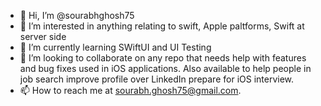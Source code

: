 - 👋 Hi, I’m @sourabhghosh75
- 👀 I’m interested in anything relating to swift, Apple paltforms, Swift at server side
- 🌱 I’m currently learning SWiftUI and UI Testing
- 💞️ I’m looking to collaborate on any repo that needs help with features and bug fixes used in iOS applications. Also available to help people in job search improve profile over LinkedIn prepare for iOS interview.
- 📫 How to reach me at sourabh.ghosh75@gmail.com.

<!---
sourabhghosh75/sourabhghosh75 is a ✨ special ✨ repository because its `README.md` (this file) appears on your GitHub profile.
You can click the Preview link to take a look at your changes.
--->
